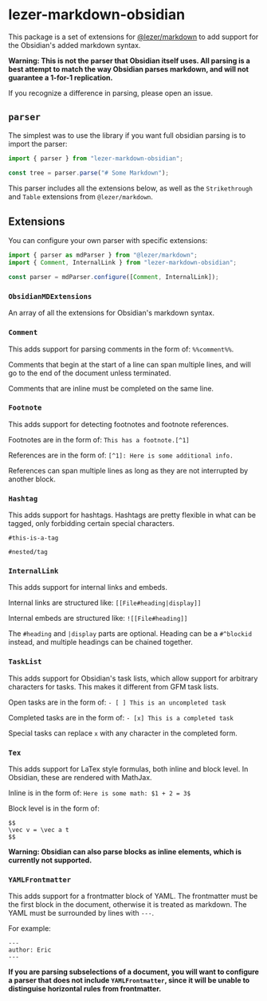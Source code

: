 # lezer-markdown-obsidian

This package is a set of extensions for [@lezer/markdown](https://github.com/lezer-parser/markdown) to add support for the Obsidian's added markdown syntax.

**Warning: This is not the parser that Obsidian itself uses. All parsing is a best attempt to match the way Obsidian parses markdown, and will not guarantee a 1-for-1 replication.**

If you recognize a difference in parsing, please open an issue.

## `parser`

The simplest was to use the library if you want full obsidian parsing is to import the parser:

```typescript
import { parser } from "lezer-markdown-obsidian";

const tree = parser.parse("# Some Markdown");
```

This parser includes all the extensions below, as well as the `Strikethrough` and `Table` extensions from `@lezer/markdown`.

## Extensions

You can configure your own parser with specific extensions:

```typescript
import { parser as mdParser } from "@lezer/markdown";
import { Comment, InternalLink } from "lezer-markdown-obsidian";

const parser = mdParser.configure([Comment, InternalLink]);
```

### `ObsidianMDExtensions`

An array of all the extensions for Obsidian's markdown syntax.

### `Comment`

This adds support for parsing comments in the form of: `%%comment%%`.

Comments that begin at the start of a line can span multiple lines, and will go to the end of the document unless terminated.

Comments that are inline must be completed on the same line.

### `Footnote`

This adds support for detecting footnotes and footnote references.

Footnotes are in the form of:
`This has a footnote.[^1]`

References are in the form of:
`[^1]: Here is some additional info.`

References can span multiple lines as long as they are not interrupted by another block.

### `Hashtag`

This adds support for hashtags. Hashtags are pretty flexible in what can be tagged, only forbidding certain special characters.

`#this-is-a-tag`

`#nested/tag`

### `InternalLink`

This adds support for internal links and embeds.

Internal links are structured like:
`[[File#heading|display]]`

Internal embeds are structured like:
`![[File#heading]]`

The `#heading` and `|display` parts are optional. Heading can be a `#^blockid` instead, and multiple headings can be chained together.

### `TaskList`

This adds support for Obsidian's task lists, which allow support for arbitrary characters for tasks. This makes it different from GFM task lists.

Open tasks are in the form of:
`- [ ] This is an uncompleted task`

Completed tasks are in the form of:
`- [x] This is a completed task`

Special tasks can replace `x` with any character in the completed form.

### `Tex`

This adds support for LaTex style formulas, both inline and block level. In Obsidian, these are rendered with MathJax.

Inline is in the form of:
`Here is some math: $1 + 2 = 3$`

Block level is in the form of:

```
$$
\vec v = \vec a t
$$
```

**Warning: Obsidian can also parse blocks as inline elements, which is currently not supported.**

### `YAMLFrontmatter`

This adds support for a frontmatter block of YAML. The frontmatter must be the first block in the document, otherwise it is treated as markdown. The YAML must be surrounded by lines with `---`.

For example:

```
---
author: Eric
---
```

**If you are parsing subselections of a document, you will want to configure a parser that does not include `YAMLFrontmatter`, since it will be unable to distinguise horizontal rules from frontmatter.**
